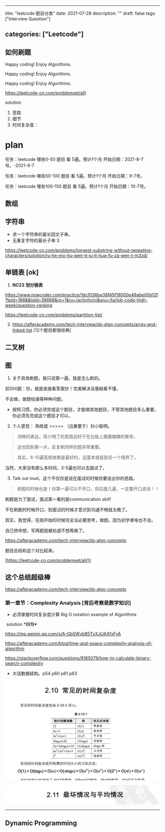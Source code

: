
---
title: "leetcode 题目分类"
date: 2021-07-28
description: ""
draft: false
tags: ["Interview Question"]

categories: ["Leetcode"]
---


## 如何刷题

Happy coding! Enjoy Algorithms.

Happy coding! Enjoy Algorithms.

Happy coding! Enjoy Algorithms.

https://leetcode-cn.com/problemset/all)



solution



1. 思路
2. 细节
3. 时间复杂度：

# plan 



任务：leetcode 哪些0-50 题目 看 5遍。预计1个月  开始日期：2021-8-7号。-2021-9-7



任务：leetcode 哪些50-100 题目 看 5遍。预计1个月  开始日期：9-7号。



任务：leetcode 哪些100-150 题目 看 5遍。预计1个月  开始日期：10-7号。





## 数组



## 字符串



- 求一个字符串的最长回文子串。
- 无重复字符的最长子串 3 

https://leetcode-cn.com/problems/longest-substring-without-repeating-characters/solution/ru-he-mo-hu-wen-ti-ju-ti-hua-fu-za-wen-t-m3zd/









## 单链表 [ok]



1. **NC23** **划分链表** 

https://www.nowcoder.com/practice/1dc1036be38f45f19000e48abe00b12f?tpId=188&&tqId=38668&rp=1&ru=/activity/oj&qru=/ta/job-code-high-week/question-ranking

https://leetcode-cn.com/problems/partition-list/



2. https://afteracademy.com/tech-interview/ds-algo-concepts/array-and-linked-list [12个题目都很经典]





## 二叉树





## 图





1. 关于具体刷题，我只说第一遍，我是怎么刷的。

前500题：抄。就是直接看答案抄！完美解决没基础看不懂，



不会做，做题枯燥等种种问题。



- 按照习惯，你必须完成这个题目，才能做其他题目，不管其他题目多么重要，你必须先完成这个题目才可以。





2. 个人感觉： 熟练度 >>>>> （远重要于）抖小聪明。

 

>  流畅的表达，简介明了的思路远好于在白板上磨磨蹭蹭的推导。
>
>  这也回到第一点，反复刷同样的题非常重要。



> 其实，8-10遍高频效果是最好的，这基本就是到另一个境界了。

当然，大家没有那么多时间，3-5遍也可以去面试了。



3. Talk out loud，这个不仅仅是说在面试的时候你要说出你的思路。

> 刷题的时候也是！你第一遍可以不开口，但后面几遍，一定要开口说话！！

刷题是为了面试，面试第一看的是communication skill! 

不在刷题的时候开口，到面试的时候才意识到沟通不畅就太晚了。

其实，我觉得，在刚开始的时候完全没必要思考，做题。因为初学者啥也不会。

自己拼命想，写两题就被劝退不想再做了。



https://afteracademy.com/tech-interview/ds-algo-concepts 

题目总结和这个对比起来。

[https://leetcode-cn.com/problemset/all/](



## 这个总结超级棒

https://afteracademy.com/tech-interview/ds-algo-concepts



### 第一章节：Complexity Analysis [背后考察是数学知识]

- 必须掌握时间复杂度计算 Big O notation example of Algorithms

​	solution  ***O(1)\***

https://mp.weixin.qq.com/s/A-GbSWvbB5TvXJUAXfxFyA

https://afteracademy.com/blog/time-and-space-complexity-analysis-of-algorithm

https://stackoverflow.com/questions/8185079/how-to-calculate-binary-search-complexity

- 大话数据结构。p54 p60 p61  p63

![image-20210807163137506](image/image-20210807163137506.png)

![image-20210807163150210](image/image-20210807163150210.png)

----------------------



## Dynamic Programming

